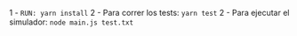 1 - `RUN: yarn install`
2 - Para correr los tests: `yarn test`
2 - Para ejecutar el simulador: `node main.js test.txt`
